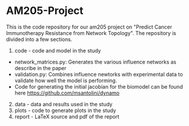 # AM205-Project
This is the code repository for our am205 project on "Predict Cancer Immunotherapy Resistance from Network Topology". The repository is divided into a few sections.

1) code - code and model in the study
- network_matrices.py: Generates the various influence networks as describe in the paper 
- validation.py: Combines influence newtorks with experimental data to validate  how well the model is performing.
- Code for generating the initial jacobian for the biomodel can be found here https://github.com/msantolini/dynamo
2) data - data and results used in the study
3) plots - code to generate plots in the study
4) report - LaTeX source and pdf of the report
